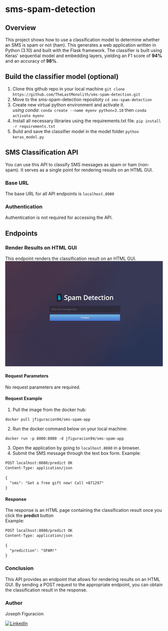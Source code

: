 # sms-spam-detection
## Overview
This project shows how to use a classification model to determine whether an SMS is spam or not (ham). This generates a web application written in Python (3.10) and built with the Flask framework. The classifier is built using Keras' sequential model and embedding layers, yielding an F1 score of **94%** and an accuracy of **98%**.

## Build the classifier model (optional)
1. Clone this github repo in your local machine `git clone https://github.com/TheLastMonolith/sms-spam-detection.git`
2. Move to the sms-spam-detection repositoty `cd sms-spam-detection`
3. Create new virtual python environment and activate it.  
   *using conda*: `conda create --name myenv python=3.10` then `conda activate myenv`
4. Install all necessary libraries using the requirements.txt file. `pip install -r requirements.txt`
5. Build and save the classifier model in the model folder `python keras_model.py`


## SMS Classification API
You can use this API to classify SMS messages as spam or ham (non-spam). It serves as a single point for rendering results on an HTML GUI.

### Base URL
The base URL for all API endpoints is `localhost.8080`

### Authentication
Authentication is not required for accessing the API.

## Endpoints

### Render Results on HTML GUI

This endpoint renders the classification result on an HTML GUI.
![](https://github.com/TheLastMonolith/sms-spam-detection/blob/main/assets/spam-app.gif)
#### Request Parameters
No request parameters are required.

#### Request Example
1. Pull the image from the docker hub:  
```
docker pull jfiguracion94/sms-spam-app
```
2. Run the docker command below on your local machine:  
```
docker run -p 8080:8080 -d jfiguracion94/sms-spam-app
```
3. Open the application by going to `localhost.8080` in a browser.
4. Submit the SMS message through the text box form.
Example:
```
POST localhost:8080/predict OK
Content-Type: application/json

{
  "sms": "Get a free gift now! Call +871297"
}
```

#### Response
The response is an HTML page containing the classification result once you click the **predict** button  
Example:
```
POST localhost:8080/predict OK
Content-Type: application/json

{
  "prediction": "SPAM!"
}
```  

### Conclusion
This API provides an endpoint that allows for rendering results on an HTML GUI. By sending a POST request to the appropriate endpoint, you can obtain the classification result in the response.

### Author  
Joseph Figuracion  
  
[![LinkedIn](https://img.shields.io/badge/LinkedIn-0077B5?style=for-the-badge&logo=linkedin&logoColor=white)](https://www.linkedin.com/in/josephfiguracion/)
